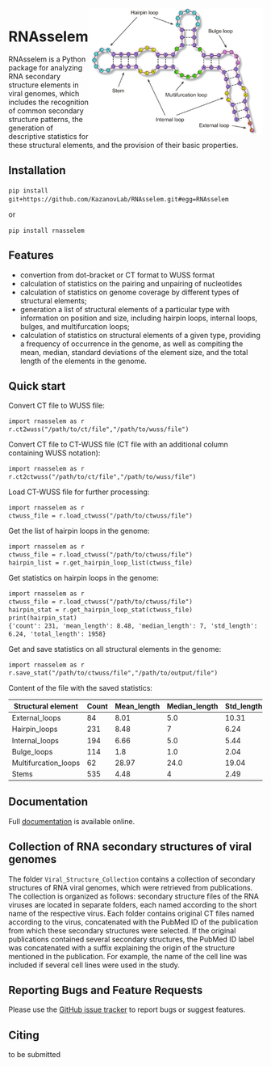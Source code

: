 <img src="docs/logo_small.png" alt="logo" title="Secondary structure" align="right" height="250" />

# RNAsselem

RNAsselem is a Python package for analyzing RNA secondary structure elements in viral genomes, which includes the recognition of common secondary structure patterns, the generation of descriptive statistics for these structural elements, and the provision of their basic properties. 

## Installation

`pip install git+https://github.com/KazanovLab/RNAsselem.git#egg=RNAsselem`

or

`pip install rnasselem`

## Features

* convertion from dot-bracket or CT format to WUSS format
* calculation of statistics on the pairing and unpairing of nucleotides
* calculation of statistics on genome coverage by different types of structural elements; 
* generation a list of structural elements of a particular type with information on position and size, including hairpin loops, internal loops, bulges, and multifurcation loops; 
* calculation of statistics on structural elements of a given type, providing a frequency of occurrence in the genome, as well as compiting the mean, median, standard deviations of the element size, and the total length of the elements in the genome.

## Quick start

Convert CT file to WUSS file:

```
import rnasselem as r
r.ct2wuss("/path/to/ct/file","/path/to/wuss/file")
```

Convert CT file to CT-WUSS file (CT file with an additional column containing WUSS notation):

```
import rnasselem as r
r.ct2ctwuss("/path/to/ct/file","/path/to/wuss/file")
```

Load CT-WUSS file for further processing:
```
import rnasselem as r
ctwuss_file = r.load_ctwuss("/path/to/ctwuss/file")
```

Get the list of hairpin loops in the genome:
```
import rnasselem as r
ctwuss_file = r.load_ctwuss("/path/to/ctwuss/file")
hairpin_list = r.get_hairpin_loop_list(ctwuss_file)
```

Get statistics on hairpin loops in the genome:
```
import rnasselem as r
ctwuss_file = r.load_ctwuss("/path/to/ctwuss/file")
hairpin_stat = r.get_hairpin_loop_stat(ctwuss_file)
print(hairpin_stat)
{'count': 231, 'mean_length': 8.48, 'median_length': 7, 'std_length': 6.24, 'total_length': 1958}
```

Get and save statistics on all structural elements in the genome:
```
import rnasselem as r
r.save_stat("/path/to/ctwuss/file","/path/to/output/file")
```

Content of the file with the saved statistics:

|Structural element|Count|Mean_length|Median_length|Std_length|Total_length|
|------------------|-----|-----------|-------------|----------|------------|
|External_loops|84|8.01|5.0|10.31|673|
|Hairpin_loops|231|8.48|7|6.24|1958|
|Internal_loops|194|6.66|5.0|5.44|1293|
|Bulge_loops|114|1.8|1.0|2.04|205|
|Multifurcation_loops|62|28.97|24.0|19.04|1796|
|Stems|535|4.48|4|2.49|4798|

## Documentation

Full [documentation](https://rnasselem.readthedocs.io/en/latest/) is available online.

## Collection of RNA secondary structures of viral genomes
The folder `Viral_Structure_Collection` contains a collection of secondary structures of RNA viral genomes, which were retrieved from publications. The collection is organized as follows: secondary structure files of the RNA viruses are located in separate folders, each named according to the short name of the respective virus. Each folder contains original CT files named according to the virus, concatenated with the PubMed ID of the publication from which these secondary structures were selected. If the original publications contained several secondary structures, the PubMed ID label was concatenated with a suffix explaining the origin of the structure mentioned in the publication. For example, the name of the cell line was included if several cell lines were used in the study.

## Reporting Bugs and Feature Requests
Please use the [GitHub issue tracker](https://github.com/KazanovLab/RNAsselem/issues) to report bugs or suggest features.

## Citing
to be submitted
